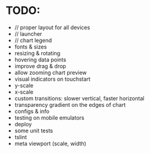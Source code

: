 # TODO:

- // proper layout for all devices
- // launcher
- // chart legend
- fonts & sizes
- resizing & rotating
- hovering data points
- improve drag & drop
- allow zooming chart preview
- visual indicators on touchstart
- y-scale
- x-scale
- custom transitions: slower vertical, faster horizontal
- transparency gradient on the edges of chart
- configs & info
- testing on mobile emulators
- deploy
- some unit tests
- tslint
- meta viewport (scale, width)
